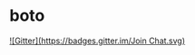 # boto
[![Gitter](https://badges.gitter.im/Join Chat.svg)](https://gitter.im/boto/boto?utm_source=badge&utm_medium=badge&utm_campaign=pr-badge&utm_content=badge)
